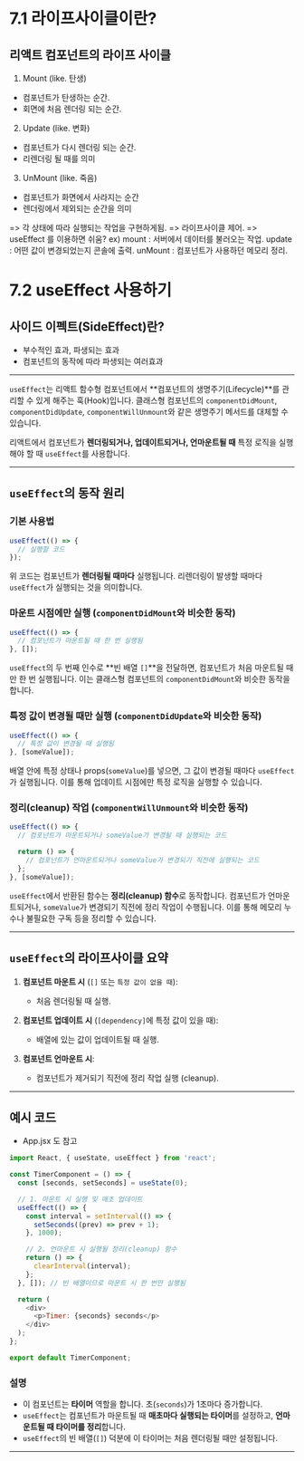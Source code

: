 # 7.1 라이프사이클이란? 

## 리액트 컴포넌트의 라이프 사이클 
1. Mount (like. 탄생)
- 컴포넌트가 탄생하는 순간. 
- 회면에 처음 렌더링 되는 순간. 

2. Update (like. 변화)
- 컴포넌트가 다시 렌더링 되는 순간.
- 리렌더링 될 때를 의미

3. UnMount (like. 죽음)
- 컴포넌트가 화면에서 사라지는 순간
- 렌더링에서 제외되는 순간을 의미

=> 각 상태에 따라 실행되는 작업을 구현하게됨.
=> 라이프사이클 제어. => useEffect 를 이용하면 쉬움?
ex) 
mount : 서버에서 데이터를 불러오는 작업.
update : 어떤 값이 변경되었는지 콘솔에 출력.
unMount : 컴포넌트가 사용하던 메모리 정리.



# 7.2 useEffect 사용하기

## 사이드 이펙트(SideEffect)란?
- 부수적인 효과, 파생되는 효과
- 컴포넌트의 동작에 따라 파생되는 여러효과


--- 
`useEffect`는 리액트 함수형 컴포넌트에서 **컴포넌트의 생명주기(Lifecycle)**를 관리할 수 있게 해주는 훅(Hook)입니다. 클래스형 컴포넌트의 `componentDidMount`, `componentDidUpdate`, `componentWillUnmount`와 같은 생명주기 메서드를 대체할 수 있습니다.

리액트에서 컴포넌트가 **렌더링되거나, 업데이트되거나, 언마운트될 때** 특정 로직을 실행해야 할 때 `useEffect`를 사용합니다.

---

## `useEffect`의 동작 원리

### 기본 사용법

```javascript
useEffect(() => {
  // 실행할 코드
});
```

위 코드는 컴포넌트가 **렌더링될 때마다** 실행됩니다. 리렌더링이 발생할 때마다 `useEffect`가 실행되는 것을 의미합니다.

### 마운트 시점에만 실행 (`componentDidMount`와 비슷한 동작)

```javascript
useEffect(() => {
  // 컴포넌트가 마운트될 때 한 번 실행됨
}, []);
```

`useEffect`의 두 번째 인수로 **빈 배열 `[]`**을 전달하면, 컴포넌트가 처음 마운트될 때만 한 번 실행됩니다. 이는 클래스형 컴포넌트의 `componentDidMount`와 비슷한 동작을 합니다.

### 특정 값이 변경될 때만 실행 (`componentDidUpdate`와 비슷한 동작)

```javascript
useEffect(() => {
  // 특정 값이 변경될 때 실행됨
}, [someValue]);
```

배열 안에 특정 상태나 props(`someValue`)를 넣으면, 그 값이 변경될 때마다 `useEffect`가 실행됩니다. 이를 통해 업데이트 시점에만 특정 로직을 실행할 수 있습니다.

### 정리(cleanup) 작업 (`componentWillUnmount`와 비슷한 동작)

```javascript
useEffect(() => {
  // 컴포넌트가 마운트되거나 someValue가 변경될 때 실행되는 코드

  return () => {
    // 컴포넌트가 언마운트되거나 someValue가 변경되기 직전에 실행되는 코드
  };
}, [someValue]);
```

`useEffect`에서 반환된 함수는 **정리(cleanup) 함수**로 동작합니다. 컴포넌트가 언마운트되거나, `someValue`가 변경되기 직전에 정리 작업이 수행됩니다. 이를 통해 메모리 누수나 불필요한 구독 등을 정리할 수 있습니다.

---

## `useEffect`의 라이프사이클 요약

1. **컴포넌트 마운트 시** (`[]` 또는 `특정 값이 없을 때`):
   - 처음 렌더링될 때 실행.
   
2. **컴포넌트 업데이트 시** (`[dependency]`에 특정 값이 있을 때):
   - 배열에 있는 값이 업데이트될 때 실행.
   
3. **컴포넌트 언마운트 시**:
   - 컴포넌트가 제거되기 직전에 정리 작업 실행 (cleanup).

---

## 예시 코드
- App.jsx 도 참고

```javascript
import React, { useState, useEffect } from 'react';

const TimerComponent = () => {
  const [seconds, setSeconds] = useState(0);

  // 1. 마운트 시 실행 및 매초 업데이트
  useEffect(() => {
    const interval = setInterval(() => {
      setSeconds((prev) => prev + 1);
    }, 1000);

    // 2. 언마운트 시 실행될 정리(cleanup) 함수
    return () => {
      clearInterval(interval);
    };
  }, []); // 빈 배열이므로 마운트 시 한 번만 실행됨

  return (
    <div>
      <p>Timer: {seconds} seconds</p>
    </div>
  );
};

export default TimerComponent;
```

### 설명
- 이 컴포넌트는 **타이머** 역할을 합니다. 초(`seconds`)가 1초마다 증가합니다.
- `useEffect`는 컴포넌트가 마운트될 때 **매초마다 실행되는 타이머**를 설정하고, **언마운트될 때 타이머를 정리**합니다.
- `useEffect`의 빈 배열(`[]`) 덕분에 이 타이머는 처음 렌더링될 때만 설정됩니다.

---

